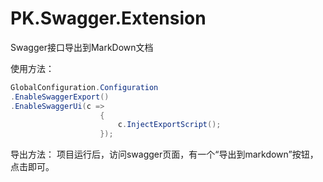 # PK.Swagger.Extension
Swagger接口导出到MarkDown文档

使用方法：

```C#
GlobalConfiguration.Configuration
.EnableSwaggerExport()
.EnableSwaggerUi(c =>
                    {
                        c.InjectExportScript();
                    });
```                    


导出方法：
项目运行后，访问swagger页面，有一个“导出到markdown”按钮，点击即可。
